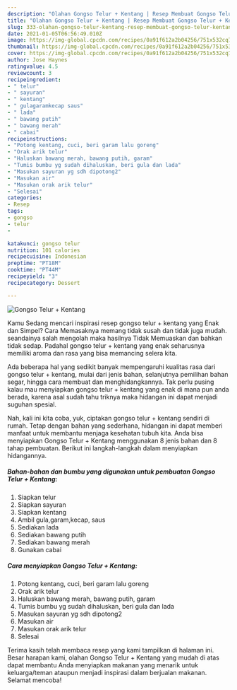 ```yaml
---
description: "Olahan Gongso Telur + Kentang | Resep Membuat Gongso Telur + Kentang Yang Menggugah Selera"
title: "Olahan Gongso Telur + Kentang | Resep Membuat Gongso Telur + Kentang Yang Menggugah Selera"
slug: 333-olahan-gongso-telur-kentang-resep-membuat-gongso-telur-kentang-yang-menggugah-selera
date: 2021-01-05T06:56:49.010Z
image: https://img-global.cpcdn.com/recipes/0a91f612a2b04256/751x532cq70/gongso-telur-kentang-foto-resep-utama.jpg
thumbnail: https://img-global.cpcdn.com/recipes/0a91f612a2b04256/751x532cq70/gongso-telur-kentang-foto-resep-utama.jpg
cover: https://img-global.cpcdn.com/recipes/0a91f612a2b04256/751x532cq70/gongso-telur-kentang-foto-resep-utama.jpg
author: Jose Haynes
ratingvalue: 4.5
reviewcount: 3
recipeingredient:
- " telur"
- " sayuran"
- " kentang"
- " gulagaramkecap saus"
- " lada"
- " bawang putih"
- " bawang merah"
- " cabai"
recipeinstructions:
- "Potong kentang, cuci, beri garam lalu goreng"
- "Orak arik telur"
- "Haluskan bawang merah, bawang putih, garam"
- "Tumis bumbu yg sudah dihaluskan, beri gula dan lada"
- "Masukan sayuran yg sdh dipotong2"
- "Masukan air"
- "Masukan orak arik telur"
- "Selesai"
categories:
- Resep
tags:
- gongso
- telur
- 

katakunci: gongso telur  
nutrition: 101 calories
recipecuisine: Indonesian
preptime: "PT18M"
cooktime: "PT44M"
recipeyield: "3"
recipecategory: Dessert

---
```



![Gongso Telur + Kentang](https://img-global.cpcdn.com/recipes/0a91f612a2b04256/751x532cq70/gongso-telur-kentang-foto-resep-utama.jpg)

Kamu Sedang mencari inspirasi resep gongso telur + kentang yang Enak dan Simpel? Cara Memasaknya memang tidak susah dan tidak juga mudah. seandainya salah mengolah maka hasilnya Tidak Memuaskan dan bahkan tidak sedap. Padahal gongso telur + kentang yang enak seharusnya memiliki aroma dan rasa yang bisa memancing selera kita.

Ada beberapa hal yang sedikit banyak mempengaruhi kualitas rasa dari gongso telur + kentang, mulai dari jenis bahan, selanjutnya pemilihan bahan segar, hingga cara membuat dan menghidangkannya. Tak perlu pusing kalau mau menyiapkan gongso telur + kentang yang enak di mana pun anda berada, karena asal sudah tahu triknya maka hidangan ini dapat menjadi suguhan spesial.




Nah, kali ini kita coba, yuk, ciptakan gongso telur + kentang sendiri di rumah. Tetap dengan bahan yang sederhana, hidangan ini dapat memberi manfaat untuk membantu menjaga kesehatan tubuh kita. Anda bisa menyiapkan Gongso Telur + Kentang menggunakan 8 jenis bahan dan 8 tahap pembuatan. Berikut ini langkah-langkah dalam menyiapkan hidangannya.

<!--inarticleads1-->

##### Bahan-bahan dan bumbu yang digunakan untuk pembuatan Gongso Telur + Kentang:

1. Siapkan  telur
1. Siapkan  sayuran
1. Siapkan  kentang
1. Ambil  gula,garam,kecap, saus
1. Sediakan  lada
1. Sediakan  bawang putih
1. Sediakan  bawang merah
1. Gunakan  cabai




<!--inarticleads2-->

##### Cara menyiapkan Gongso Telur + Kentang:

1. Potong kentang, cuci, beri garam lalu goreng
1. Orak arik telur
1. Haluskan bawang merah, bawang putih, garam
1. Tumis bumbu yg sudah dihaluskan, beri gula dan lada
1. Masukan sayuran yg sdh dipotong2
1. Masukan air
1. Masukan orak arik telur
1. Selesai




Terima kasih telah membaca resep yang kami tampilkan di halaman ini. Besar harapan kami, olahan Gongso Telur + Kentang yang mudah di atas dapat membantu Anda menyiapkan makanan yang menarik untuk keluarga/teman ataupun menjadi inspirasi dalam berjualan makanan. Selamat mencoba!
